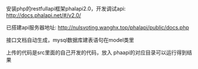 安装php的restfullapi框架phalapi2.0，开发调试api: http://docs.phalapi.net/#/v2.0/

已搭建api服务器地址: http://nulsvoting.wanghx.top/phalapi/public/docs.php

接口文档自动生成，mysql数据库建表语句在model类里

上传的代码是src里面的自己开发的代码，放入 phaapi的对应目录可以运行得到结果
